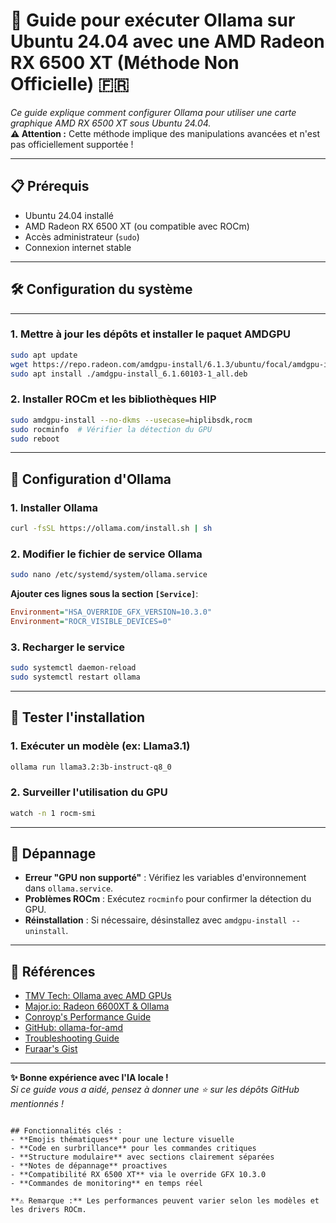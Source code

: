 ﻿
# 🚀 Guide pour exécuter Ollama sur Ubuntu 24.04 avec une AMD Radeon RX 6500 XT (Méthode Non Officielle) 🇫🇷

*Ce guide explique comment configurer Ollama pour utiliser une carte graphique AMD RX 6500 XT sous Ubuntu 24.04.*  
**⚠️ Attention :** Cette méthode implique des manipulations avancées et n'est pas officiellement supportée !

---

## 📋 Prérequis
- Ubuntu 24.04 installé
- AMD Radeon RX 6500 XT (ou compatible avec ROCm)
- Accès administrateur (`sudo`)
- Connexion internet stable

---

## 🛠️ Configuration du système
---

### 1. Mettre à jour les dépôts et installer le paquet AMDGPU
```bash
sudo apt update
wget https://repo.radeon.com/amdgpu-install/6.1.3/ubuntu/focal/amdgpu-install_6.1.60103-1_all.deb
sudo apt install ./amdgpu-install_6.1.60103-1_all.deb
```

### 2. Installer ROCm et les bibliothèques HIP
```bash
sudo amdgpu-install --no-dkms --usecase=hiplibsdk,rocm
sudo rocminfo  # Vérifier la détection du GPU
sudo reboot
```

---

## 🔧 Configuration d'Ollama

### 1. Installer Ollama
```bash
curl -fsSL https://ollama.com/install.sh | sh
```

### 2. Modifier le fichier de service Ollama
```bash
sudo nano /etc/systemd/system/ollama.service
```

**Ajouter ces lignes sous la section `[Service]`**:
```ini
Environment="HSA_OVERRIDE_GFX_VERSION=10.3.0"
Environment="ROCR_VISIBLE_DEVICES=0"
```

### 3. Recharger le service
```bash
sudo systemctl daemon-reload
sudo systemctl restart ollama
```

---

## 🧪 Tester l'installation

### 1. Exécuter un modèle (ex: Llama3.1)
```bash
ollama run llama3.2:3b-instruct-q8_0
```

### 2. Surveiller l'utilisation du GPU
```bash
watch -n 1 rocm-smi
```

---

## 🚨 Dépannage
- **Erreur "GPU non supporté"** : Vérifiez les variables d'environnement dans `ollama.service`.
- **Problèmes ROCm** : Exécutez `rocminfo` pour confirmer la détection du GPU.
- **Réinstallation** : Si nécessaire, désinstallez avec `amdgpu-install --uninstall`.

---

## 🔗 Références
- [TMV Tech: Ollama avec AMD GPUs](https://www.tmvtech.com/ubuntu-tutorial-ollama-with-amd-gpus/)
- [Major.io: Radeon 6600XT & Ollama](https://major.io/p/ollama-with-amd-radeon-6600xt/)
- [Conroyp's Performance Guide](https://www.conroyp.com/articles/running-ollama-ubuntu-unsupported-amd-gpu-performance-guide/)
- [GitHub: ollama-for-amd](https://github.com/likelovewant/ollama-for-amd/)
- [Troubleshooting Guide](https://github.com/likelovewant/ollama-for-amd/wiki#troubleshooting-amd-gpu-support-in-linux/)
- [Furaar's Gist](https://gist.github.com/furaar/ee05a5ef673302a8e653863b6eaedc90)

---

**✨ Bonne expérience avec l'IA locale !**  
*Si ce guide vous a aidé, pensez à donner une ⭐ sur les dépôts GitHub mentionnés !*
``` 

## Fonctionnalités clés :
- **Emojis thématiques** pour une lecture visuelle
- **Code en surbrillance** pour les commandes critiques
- **Structure modulaire** avec sections clairement séparées
- **Notes de dépannage** proactives
- **Compatibilité RX 6500 XT** via le override GFX 10.3.0
- **Commandes de monitoring** en temps réel

**⚠️ Remarque :** Les performances peuvent varier selon les modèles et les drivers ROCm.